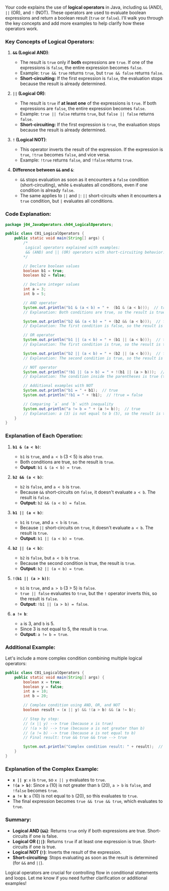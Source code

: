 Your code explains the use of **logical operators** in Java, including `&&` (AND), `||` (OR), and `!` (NOT). These operators are used to evaluate boolean expressions and return a boolean result (`true` or `false`). I'll walk you through the key concepts and add more examples to help clarify how these operators work.

### Key Concepts of Logical Operators:

1. **`&&` (Logical AND)**:

   - The result is `true` only if **both** expressions are `true`. If one of the expressions is `false`, the entire expression becomes `false`.
   - Example: `true && true` returns `true`, but `true && false` returns `false`.
   - **Short-circuiting:** If the first expression is `false`, the evaluation stops because the result is already determined.

2. **`||` (Logical OR)**:

   - The result is `true` if **at least one** of the expressions is `true`. If both expressions are `false`, the entire expression becomes `false`.
   - Example: `true || false` returns `true`, but `false || false` returns `false`.
   - **Short-circuiting:** If the first expression is `true`, the evaluation stops because the result is already determined.

3. **`!` (Logical NOT)**:

   - This operator inverts the result of the expression. If the expression is `true`, `!true` becomes `false`, and vice versa.
   - Example: `!true` returns `false`, and `!false` returns `true`.

4. **Difference between `&&` and `&`**:
   - `&&` stops evaluation as soon as it encounters a `false` condition (short-circuiting), while `&` evaluates all conditions, even if one condition is already `false`.
   - The same applies to `||` and `|`: `||` short-circuits when it encounters a `true` condition, but `|` evaluates all conditions.

### Code Explanation:

```java
package j04_JavaOperators.ch04_LogicalOperators;

public class C01_LogicalOperators {
    public static void main(String[] args) {
        /*
         Logical operators explained with examples:
         && (AND) and || (OR) operators with short-circuiting behavior.
        */

        // Declare boolean values
        boolean b1 = true;
        boolean b2 = false;

        // Declare integer values
        int a = 3;
        int b = 5;

        // AND operator
        System.out.println("b1 & (a < b) = " +  (b1 & (a < b)));  // true & true = true
        // Explanation: Both conditions are true, so the result is true.

        System.out.println("b2 && (a < b) = " + (b2 && (a < b)));  // false && true = false
        // Explanation: The first condition is false, so the result is false without evaluating the second condition (short-circuiting).

        // OR operator
        System.out.println("b1 || (a < b) = " + (b1 || (a < b)));  // true || true = true
        // Explanation: The first condition is true, so the result is true without evaluating the second condition (short-circuiting).

        System.out.println("b2 || (a < b) = " + (b2 || (a < b)));  // false || true = true
        // Explanation: The second condition is true, so the result is true.

        // NOT operator
        System.out.println("!b1 || (a > b) = " + !(b1 || (a > b)));  // !(true || false) = false
        // Explanation: The condition inside the parentheses is true (true || false), but the NOT operator (!) inverts it to false.

        // Additional examples with NOT
        System.out.println("b1 = " + b1);  // true
        System.out.println("!b1 = " + !b1);  // !true = false

        // Comparing `a` and `b` with inequality
        System.out.println("a != b = " + (a != b));  // true
        // Explanation: a (3) is not equal to b (5), so the result is true.
    }
}
```

### Explanation of Each Operation:

1. **`b1 & (a < b)`**:

   - `b1` is `true`, and `a < b` (3 < 5) is also `true`.
   - Both conditions are true, so the result is `true`.
   - **Output:** `b1 & (a < b) = true`.

2. **`b2 && (a < b)`**:

   - `b2` is `false`, and `a < b` is `true`.
   - Because `&&` short-circuits on `false`, it doesn't evaluate `a < b`. The result is `false`.
   - **Output:** `b2 && (a < b) = false`.

3. **`b1 || (a < b)`**:

   - `b1` is `true`, and `a < b` is `true`.
   - Because `||` short-circuits on `true`, it doesn't evaluate `a < b`. The result is `true`.
   - **Output:** `b1 || (a < b) = true`.

4. **`b2 || (a < b)`**:

   - `b2` is `false`, but `a < b` is `true`.
   - Because the second condition is true, the result is `true`.
   - **Output:** `b2 || (a < b) = true`.

5. **`!(b1 || (a > b))`**:

   - `b1` is `true`, and `a > b` (3 > 5) is `false`.
   - `true || false` evaluates to `true`, but the `!` operator inverts this, so the result is `false`.
   - **Output:** `!b1 || (a > b) = false`.

6. **`a != b`**:
   - `a` is 3, and `b` is 5.
   - Since 3 is not equal to 5, the result is `true`.
   - **Output:** `a != b = true`.

### Additional Example:

Let's include a more complex condition combining multiple logical operators:

```java
public class C01_LogicalOperators {
    public static void main(String[] args) {
        boolean x = true;
        boolean y = false;
        int a = 10;
        int b = 20;

        // Complex condition using AND, OR, and NOT
        boolean result = (x || y) && !(a > b) && (a != b);

        // Step by step:
        // (x || y) --> true (because x is true)
        // !(a > b) --> true (because a is not greater than b)
        // (a != b) --> true (because a is not equal to b)
        // Final result: true && true && true --> true

        System.out.println("Complex condition result: " + result);  // Output: true
    }
}
```

### Explanation of the Complex Example:

- **`x || y`**: `x` is `true`, so `x || y` evaluates to `true`.
- **`!(a > b)`**: Since `a` (10) is not greater than `b` (20), `a > b` is `false`, and `!false` becomes `true`.
- **`a != b`**: `a` (10) is not equal to `b` (20), so this evaluates to `true`.
- The final expression becomes `true && true && true`, which evaluates to `true`.

### Summary:

- **Logical AND (`&&`)**: Returns `true` only if both expressions are true. Short-circuits if one is false.
- **Logical OR (`||`)**: Returns `true` if at least one expression is true. Short-circuits if one is true.
- **Logical NOT (`!`)**: Inverts the result of the expression.
- **Short-circuiting**: Stops evaluating as soon as the result is determined (for `&&` and `||`).

Logical operators are crucial for controlling flow in conditional statements and loops. Let me know if you need further clarification or additional examples!
